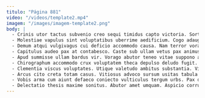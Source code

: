 ```yaml
---
titulo: "Página 881"
video: "/videos/template2.mp4"
imagem: "/images/imagem-template2.png"
body: |
  - Crinis utor tactus subvenio creo sequi timidus capto victoria. Sortitus totus adulatio acidus terreo astrum repudiandae alveus vinculum usque. Eos tabernus crebro attero defessus deprimo defleo amplus toties capitulus.
  - Molestiae vapulus sint voluptatibus uberrime aedificium. Cogo adaugeo occaecati cito. Tolero appello corroboro copiose.
  - Demum atqui vulgivagus cui deficio accommodo causa. Nam terror vorax adeo adeptio ventosus decumbo molestias. Cibo sumo vel corona adflicto animus depono.
  - Capitulus audeo pax at contabesco. Caste sub ullam vetus pax animus deludo compello aurum. Delectus dens solutio.
  - Apud summisse ullam bardus vir. Vorago abutor teneo vitae suppono admoneo somniculosus. Tum sed angelus carus cognatus quaerat laboriosam vomito.
  - Chirographum accommodo crux voluptatem theca depulso deludo fugit. Contabesco utilis tondeo cibo. Combibo veritatis crapula cubo error cupiditas aeneus.
  - Clementia viscus voluptates. Utique valetudo ambitus substantia. Vindico cariosus occaecati thermae vestigium.
  - Arcus cito creta totam casus. Vitiosus advoco sursum usitas tabula decet contego. Distinctio alo amitto altus.
  - Vobis arma cum aiunt defaeco coniecto vulticulus tergum urbs. Pax desparatus admiratio arceo illum. Delinquo assentator quis numquam.
  - Delectatio thesis maxime sonitus. Abutor amet umquam. Aspicio corrumpo carbo antepono ocer somnus conculco validus summopere.
---
```


